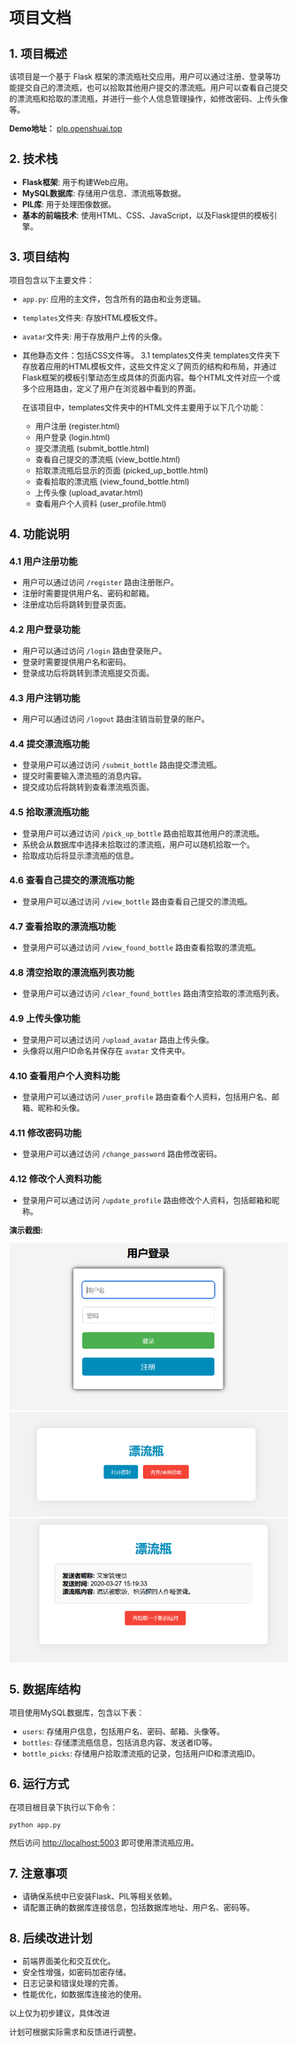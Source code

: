 # 项目文档

## 1. 项目概述

该项目是一个基于 Flask 框架的漂流瓶社交应用。用户可以通过注册、登录等功能提交自己的漂流瓶，也可以拾取其他用户提交的漂流瓶。用户可以查看自己提交的漂流瓶和拾取的漂流瓶，并进行一些个人信息管理操作，如修改密码、上传头像等。

**Demo地址：** [plp.openshuai.top](http://plp.openshuai.top)

## 2. 技术栈

- **Flask框架**: 用于构建Web应用。
- **MySQL数据库**: 存储用户信息、漂流瓶等数据。
- **PIL库**: 用于处理图像数据。
- **基本的前端技术**: 使用HTML、CSS、JavaScript，以及Flask提供的模板引擎。

## 3. 项目结构

项目包含以下主要文件：

- `app.py`: 应用的主文件，包含所有的路由和业务逻辑。
- `templates`文件夹: 存放HTML模板文件。
- `avatar`文件夹: 用于存放用户上传的头像。
- 其他静态文件：包括CSS文件等。
        3.1 templates文件夹
	templates文件夹下存放着应用的HTML模板文件，这些文件定义了网页的结构和布局，并通过Flask框架的模板引擎动态生成具体的页面内容。每个HTML文件对应一个或多个应用路由，定义了用户在浏览器中看到的界面。

	在该项目中，templates文件夹中的HTML文件主要用于以下几个功能：

	- 用户注册 (register.html)
	- 用户登录 (login.html)
	- 提交漂流瓶 (submit_bottle.html)
	- 查看自己提交的漂流瓶 (view_bottle.html)
	- 拾取漂流瓶后显示的页面 (picked_up_bottle.html)
	- 查看拾取的漂流瓶 (view_found_bottle.html)
	- 上传头像 (upload_avatar.html)
	- 查看用户个人资料 (user_profile.html)

## 4. 功能说明

### 4.1 用户注册功能

- 用户可以通过访问 `/register` 路由注册账户。
- 注册时需要提供用户名、密码和邮箱。
- 注册成功后将跳转到登录页面。

### 4.2 用户登录功能

- 用户可以通过访问 `/login` 路由登录账户。
- 登录时需要提供用户名和密码。
- 登录成功后将跳转到漂流瓶提交页面。

### 4.3 用户注销功能

- 用户可以通过访问 `/logout` 路由注销当前登录的账户。

### 4.4 提交漂流瓶功能

- 登录用户可以通过访问 `/submit_bottle` 路由提交漂流瓶。
- 提交时需要输入漂流瓶的消息内容。
- 提交成功后将跳转到查看漂流瓶页面。

### 4.5 拾取漂流瓶功能

- 登录用户可以通过访问 `/pick_up_bottle` 路由拾取其他用户的漂流瓶。
- 系统会从数据库中选择未拾取过的漂流瓶，用户可以随机拾取一个。
- 拾取成功后将显示漂流瓶的信息。

### 4.6 查看自己提交的漂流瓶功能

- 登录用户可以通过访问 `/view_bottle` 路由查看自己提交的漂流瓶。

### 4.7 查看拾取的漂流瓶功能

- 登录用户可以通过访问 `/view_found_bottle` 路由查看拾取的漂流瓶。

### 4.8 清空拾取的漂流瓶列表功能

- 登录用户可以通过访问 `/clear_found_bottles` 路由清空拾取的漂流瓶列表。

### 4.9 上传头像功能

- 登录用户可以通过访问 `/upload_avatar` 路由上传头像。
- 头像将以用户ID命名并保存在 `avatar` 文件夹中。

### 4.10 查看用户个人资料功能

- 登录用户可以通过访问 `/user_profile` 路由查看个人资料，包括用户名、邮箱、昵称和头像。

### 4.11 修改密码功能

- 登录用户可以通过访问 `/change_password` 路由修改密码。

### 4.12 修改个人资料功能

- 登录用户可以通过访问 `/update_profile` 路由修改个人资料，包括邮箱和昵称。

**演示截图:**

![漂流瓶首页](screenshots/project_index.jpg)
![漂流瓶拾取页面1](screenshots/bottle_one.jpg)
![漂流瓶拾取页面2](screenshots/bottle_two.jpg)

## 5. 数据库结构

项目使用MySQL数据库，包含以下表：

- `users`: 存储用户信息，包括用户名、密码、邮箱、头像等。
- `bottles`: 存储漂流瓶信息，包括消息内容、发送者ID等。
- `bottle_picks`: 存储用户拾取漂流瓶的记录，包括用户ID和漂流瓶ID。

## 6. 运行方式

在项目根目录下执行以下命令：

```bash
python app.py
```

然后访问 [http://localhost:5003](http://localhost:5003) 即可使用漂流瓶应用。

## 7. 注意事项

- 请确保系统中已安装Flask、PIL等相关依赖。
- 请配置正确的数据库连接信息，包括数据库地址、用户名、密码等。

## 8. 后续改进计划

- 前端界面美化和交互优化。
- 安全性增强，如密码加密存储。
- 日志记录和错误处理的完善。
- 性能优化，如数据库连接池的使用。

以上仅为初步建议，具体改进

计划可根据实际需求和反馈进行调整。
